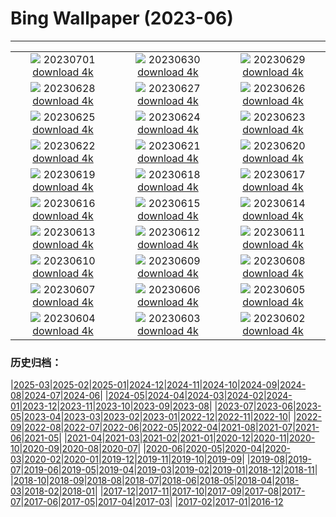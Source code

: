 # Bing Wallpaper (2023-06)
**************
| | | |
| :----: | :----: | :----: |
| ![](https://www.bing.com/th?id=OHR.PelotonPont_FR-FR8876137653_1920x1080.jpg) 20230701 [download 4k](https://www.bing.com/th?id=OHR.PelotonPont_FR-FR8876137653_UHD.jpg) | ![](https://www.bing.com/th?id=OHR.ClamBears_FR-FR8687588186_1920x1080.jpg) 20230630 [download 4k](https://www.bing.com/th?id=OHR.ClamBears_FR-FR8687588186_UHD.jpg) | ![](https://www.bing.com/th?id=OHR.BanyakIslands_FR-FR0543870795_1920x1080.jpg) 20230629 [download 4k](https://www.bing.com/th?id=OHR.BanyakIslands_FR-FR0543870795_UHD.jpg) |
| ![](https://www.bing.com/th?id=OHR.PrideIceland_FR-FR0295897543_1920x1080.jpg) 20230628 [download 4k](https://www.bing.com/th?id=OHR.PrideIceland_FR-FR0295897543_UHD.jpg) | ![](https://www.bing.com/th?id=OHR.SedonaSunset_FR-FR0044087630_1920x1080.jpg) 20230627 [download 4k](https://www.bing.com/th?id=OHR.SedonaSunset_FR-FR0044087630_UHD.jpg) | ![](https://www.bing.com/th?id=OHR.VillandryGarden_FR-FR9767496581_1920x1080.jpg) 20230626 [download 4k](https://www.bing.com/th?id=OHR.VillandryGarden_FR-FR9767496581_UHD.jpg) |
| ![](https://www.bing.com/th?id=OHR.PetraTreasury_FR-FR9534450320_1920x1080.jpg) 20230625 [download 4k](https://www.bing.com/th?id=OHR.PetraTreasury_FR-FR9534450320_UHD.jpg) | ![](https://www.bing.com/th?id=OHR.NhaTrang_FR-FR8046018187_1920x1080.jpg) 20230624 [download 4k](https://www.bing.com/th?id=OHR.NhaTrang_FR-FR8046018187_UHD.jpg) | ![](https://www.bing.com/th?id=OHR.SaintMichel_FR-FR7818696393_1920x1080.jpg) 20230623 [download 4k](https://www.bing.com/th?id=OHR.SaintMichel_FR-FR7818696393_UHD.jpg) |
| ![](https://www.bing.com/th?id=OHR.PeruAmazon_FR-FR7280583164_1920x1080.jpg) 20230622 [download 4k](https://www.bing.com/th?id=OHR.PeruAmazon_FR-FR7280583164_UHD.jpg) | ![](https://www.bing.com/th?id=OHR.StonehengeSalisbury_FR-FR7107786254_1920x1080.jpg) 20230621 [download 4k](https://www.bing.com/th?id=OHR.StonehengeSalisbury_FR-FR7107786254_UHD.jpg) | ![](https://www.bing.com/th?id=OHR.EagleTree_FR-FR7274315529_1920x1080.jpg) 20230620 [download 4k](https://www.bing.com/th?id=OHR.EagleTree_FR-FR7274315529_UHD.jpg) |
| ![](https://www.bing.com/th?id=OHR.Fawn_FR-FR6540960324_1920x1080.jpg) 20230619 [download 4k](https://www.bing.com/th?id=OHR.Fawn_FR-FR6540960324_UHD.jpg) | ![](https://www.bing.com/th?id=OHR.TernFather_FR-FR6242337501_1920x1080.jpg) 20230618 [download 4k](https://www.bing.com/th?id=OHR.TernFather_FR-FR6242337501_UHD.jpg) | ![](https://www.bing.com/th?id=OHR.SurfSanDiego_FR-FR5933823345_1920x1080.jpg) 20230617 [download 4k](https://www.bing.com/th?id=OHR.SurfSanDiego_FR-FR5933823345_UHD.jpg) |
| ![](https://www.bing.com/th?id=OHR.HawksbillTurtle_FR-FR5646969618_1920x1080.jpg) 20230616 [download 4k](https://www.bing.com/th?id=OHR.HawksbillTurtle_FR-FR5646969618_UHD.jpg) | ![](https://www.bing.com/th?id=OHR.SmokyFireflies_FR-FR5098161118_1920x1080.jpg) 20230615 [download 4k](https://www.bing.com/th?id=OHR.SmokyFireflies_FR-FR5098161118_UHD.jpg) | ![](https://www.bing.com/th?id=OHR.PortugalDay_FR-FR4102767310_1920x1080.jpg) 20230614 [download 4k](https://www.bing.com/th?id=OHR.PortugalDay_FR-FR4102767310_UHD.jpg) |
| ![](https://www.bing.com/th?id=OHR.OkefenokeeSwamp_FR-FR4899553604_1920x1080.jpg) 20230613 [download 4k](https://www.bing.com/th?id=OHR.OkefenokeeSwamp_FR-FR4899553604_UHD.jpg) | ![](https://www.bing.com/th?id=OHR.BigBendAnniv_FR-FR4667898386_1920x1080.jpg) 20230612 [download 4k](https://www.bing.com/th?id=OHR.BigBendAnniv_FR-FR4667898386_UHD.jpg) | ![](https://www.bing.com/th?id=OHR.GoliathHeron_FR-FR2354863423_1920x1080.jpg) 20230611 [download 4k](https://www.bing.com/th?id=OHR.GoliathHeron_FR-FR2354863423_UHD.jpg) |
| ![](https://www.bing.com/th?id=OHR.LeMansCentenary_FR-FR2969423081_1920x1080.jpg) 20230610 [download 4k](https://www.bing.com/th?id=OHR.LeMansCentenary_FR-FR2969423081_UHD.jpg) | ![](https://www.bing.com/th?id=OHR.BalloonsTurkey_FR-FR3103288889_1920x1080.jpg) 20230609 [download 4k](https://www.bing.com/th?id=OHR.BalloonsTurkey_FR-FR3103288889_UHD.jpg) | ![](https://www.bing.com/th?id=OHR.PlayfulHumpback_FR-FR3535501721_1920x1080.jpg) 20230608 [download 4k](https://www.bing.com/th?id=OHR.PlayfulHumpback_FR-FR3535501721_UHD.jpg) |
| ![](https://www.bing.com/th?id=OHR.ChacoCulture_FR-FR3333828021_1920x1080.jpg) 20230607 [download 4k](https://www.bing.com/th?id=OHR.ChacoCulture_FR-FR3333828021_UHD.jpg) | ![](https://www.bing.com/th?id=OHR.CliffsEtretat_FR-FR3013201440_1920x1080.jpg) 20230606 [download 4k](https://www.bing.com/th?id=OHR.CliffsEtretat_FR-FR3013201440_UHD.jpg) | ![](https://www.bing.com/th?id=OHR.PlasticParrotfish_FR-FR2781868476_1920x1080.jpg) 20230605 [download 4k](https://www.bing.com/th?id=OHR.PlasticParrotfish_FR-FR2781868476_UHD.jpg) |
| ![](https://www.bing.com/th?id=OHR.OdocoileusVirginianus_FR-FR2394755934_1920x1080.jpg) 20230604 [download 4k](https://www.bing.com/th?id=OHR.OdocoileusVirginianus_FR-FR2394755934_UHD.jpg) | ![](https://www.bing.com/th?id=OHR.SouthKaibabTrail_FR-FR1870154872_1920x1080.jpg) 20230603 [download 4k](https://www.bing.com/th?id=OHR.SouthKaibabTrail_FR-FR1870154872_UHD.jpg) | ![](https://www.bing.com/th?id=OHR.GemsbokNamibia_FR-FR1640230400_1920x1080.jpg) 20230602 [download 4k](https://www.bing.com/th?id=OHR.GemsbokNamibia_FR-FR1640230400_UHD.jpg) |

### 历史归档：

|[2025-03](/../2025-03/2025-03.md)|[2025-02](/../2025-02/2025-02.md)|[2025-01](/../2025-01/2025-01.md)|[2024-12](/../2024-12/2024-12.md)|[2024-11](/../2024-11/2024-11.md)|[2024-10](/../2024-10/2024-10.md)|[2024-09](/../2024-09/2024-09.md)|[2024-08](/../2024-08/2024-08.md)|[2024-07](/../2024-07/2024-07.md)|[2024-06](/../2024-06/2024-06.md)|
|[2024-05](/../2024-05/2024-05.md)|[2024-04](/../2024-04/2024-04.md)|[2024-03](/../2024-03/2024-03.md)|[2024-02](/../2024-02/2024-02.md)|[2024-01](/../2024-01/2024-01.md)|[2023-12](/../2023-12/2023-12.md)|[2023-11](/../2023-11/2023-11.md)|[2023-10](/../2023-10/2023-10.md)|[2023-09](/../2023-09/2023-09.md)|[2023-08](/../2023-08/2023-08.md)|
|[2023-07](/../2023-07/2023-07.md)|[2023-06](/2023-06.md)|[2023-05](/../2023-05/2023-05.md)|[2023-04](/../2023-04/2023-04.md)|[2023-03](/../2023-03/2023-03.md)|[2023-02](/../2023-02/2023-02.md)|[2023-01](/../2023-01/2023-01.md)|[2022-12](/../2022-12/2022-12.md)|[2022-11](/../2022-11/2022-11.md)|[2022-10](/../2022-10/2022-10.md)|
|[2022-09](/../2022-09/2022-09.md)|[2022-08](/../2022-08/2022-08.md)|[2022-07](/../2022-07/2022-07.md)|[2022-06](/../2022-06/2022-06.md)|[2022-05](/../2022-05/2022-05.md)|[2022-04](/../2022-04/2022-04.md)|[2021-08](/../2021-08/2021-08.md)|[2021-07](/../2021-07/2021-07.md)|[2021-06](/../2021-06/2021-06.md)|[2021-05](/../2021-05/2021-05.md)|
|[2021-04](/../2021-04/2021-04.md)|[2021-03](/../2021-03/2021-03.md)|[2021-02](/../2021-02/2021-02.md)|[2021-01](/../2021-01/2021-01.md)|[2020-12](/../2020-12/2020-12.md)|[2020-11](/../2020-11/2020-11.md)|[2020-10](/../2020-10/2020-10.md)|[2020-09](/../2020-09/2020-09.md)|[2020-08](/../2020-08/2020-08.md)|[2020-07](/../2020-07/2020-07.md)|
|[2020-06](/../2020-06/2020-06.md)|[2020-05](/../2020-05/2020-05.md)|[2020-04](/../2020-04/2020-04.md)|[2020-03](/../2020-03/2020-03.md)|[2020-02](/../2020-02/2020-02.md)|[2020-01](/../2020-01/2020-01.md)|[2019-12](/../2019-12/2019-12.md)|[2019-11](/../2019-11/2019-11.md)|[2019-10](/../2019-10/2019-10.md)|[2019-09](/../2019-09/2019-09.md)|
|[2019-08](/../2019-08/2019-08.md)|[2019-07](/../2019-07/2019-07.md)|[2019-06](/../2019-06/2019-06.md)|[2019-05](/../2019-05/2019-05.md)|[2019-04](/../2019-04/2019-04.md)|[2019-03](/../2019-03/2019-03.md)|[2019-02](/../2019-02/2019-02.md)|[2019-01](/../2019-01/2019-01.md)|[2018-12](/../2018-12/2018-12.md)|[2018-11](/../2018-11/2018-11.md)|
|[2018-10](/../2018-10/2018-10.md)|[2018-09](/../2018-09/2018-09.md)|[2018-08](/../2018-08/2018-08.md)|[2018-07](/../2018-07/2018-07.md)|[2018-06](/../2018-06/2018-06.md)|[2018-05](/../2018-05/2018-05.md)|[2018-04](/../2018-04/2018-04.md)|[2018-03](/../2018-03/2018-03.md)|[2018-02](/../2018-02/2018-02.md)|[2018-01](/../2018-01/2018-01.md)|
|[2017-12](/../2017-12/2017-12.md)|[2017-11](/../2017-11/2017-11.md)|[2017-10](/../2017-10/2017-10.md)|[2017-09](/../2017-09/2017-09.md)|[2017-08](/../2017-08/2017-08.md)|[2017-07](/../2017-07/2017-07.md)|[2017-06](/../2017-06/2017-06.md)|[2017-05](/../2017-05/2017-05.md)|[2017-04](/../2017-04/2017-04.md)|[2017-03](/../2017-03/2017-03.md)|
|[2017-02](/../2017-02/2017-02.md)|[2017-01](/../2017-01/2017-01.md)|[2016-12](/../2016-12/2016-12.md)